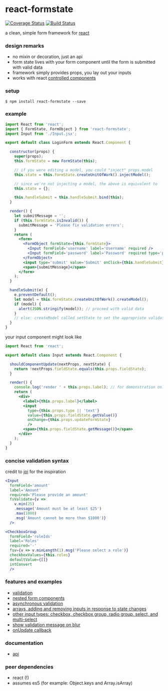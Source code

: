 # react-formstate

[![Coverage Status](https://coveralls.io/repos/github/dtrelogan/react-formstate/badge.svg?branch=master)](https://coveralls.io/github/dtrelogan/react-formstate?branch=master)
[![Build Status](https://travis-ci.org/dtrelogan/react-formstate.svg?branch=master)](https://travis-ci.org/dtrelogan/react-formstate)

a clean, simple form framework for [react](https://facebook.github.io/react)

### design remarks

- no mixin or decoration, just an api
- form state lives with your form component until the form is submitted with valid data
- framework simply provides props, you lay out your inputs
- works with react [controlled components](https://facebook.github.io/react/docs/forms.html#controlled-components)

### setup

    $ npm install react-formstate --save

### example

```jsx
import React from 'react';
import { FormState, FormObject } from 'react-formstate';
import Input from './Input.jsx';

export default class LoginForm extends React.Component {

  constructor(props) {
    super(props);
    this.formState = new FormState(this);

    // if you were editing a model, you could "inject" props.model
    this.state = this.formState.createUnitOfWork().injectModel();

    // since we're not injecting a model, the above is equivalent to
    this.state = {};

    this.handleSubmit = this.handleSubmit.bind(this);
  }

  render() {
    let submitMessage = '';
    if (this.formState.isInvalid()) {
      submitMessage = 'Please fix validation errors';
    }
    return (
      <form>
        <FormObject formState={this.formState}>
          <Input formField='username' label='Username' required />
          <Input formField='password' label='Password' required type='password' />
        </FormObject>
        <input type='submit' value='Submit' onClick={this.handleSubmit} />
        <span>{submitMessage}</span>
      </form>
    );
  }

  handleSubmit(e) {
    e.preventDefault();
    let model = this.formState.createUnitOfWork().createModel();
    if (model) {
      alert(JSON.stringify(model)); // proceed with valid data
    }
    // else: createModel called setState to set the appropriate validation messages
  }
}
```


your input component might look like

```jsx
import React from 'react';

export default class Input extends React.Component {

  shouldComponentUpdate(nextProps, nextState) {
    return !nextProps.fieldState.equals(this.props.fieldState);
  }

  render() {
    console.log('render ' + this.props.label); // for demonstration only
    return (
      <div>
        <label>{this.props.label}</label>
        <input
          type={this.props.type || 'text'}
          value={this.props.fieldState.getValue()}
          onChange={this.props.updateFormState}
          />
        <span>{this.props.fieldState.getMessage()}</span>
      </div>
    );
  }
}
```

### concise validation syntax

credit to [joi](https://www.npmjs.com/package/joi) for the inspiration

```jsx
<Input
  formField='amount'
  label='Amount'
  required='Please provide an amount'
  fsValidate={v =>
    v.min(25)
    .message('Amount must be at least $25')
    .max(1000)
    .msg('Amount cannot be more than $1000')}
  />
```
```jsx
<CheckboxGroup
  formField='roleIds'
  label='Roles'
  required='-'
  fsv={v => v.minLength(1).msg('Please select a role')}
  checkboxValues={this.roles}
  defaultValue={[]}
  intConvert
  />
```

### features and examples

- [validation](/docs/validationWiring.md)
- [nested form components](/docs/nestedFormExample.md)
- [asynchronous validation](/docs/asyncExample.md)
- [arrays, adding and removing inputs in response to state changes](/docs/arrayExample.md)
- [other input types: checkbox, checkbox group, radio group, select, and multi-select](/docs/otherInputTypes.md)
- [show validation message on blur](/docs/onBlurExample.md)
- [onUpdate callback](/docs/onUpdateExample.md)

### documentation

- [api](/docs/api.md)

### peer dependencies

- react (!)
- assumes es5 (for example: Object.keys and Array.isArray)
